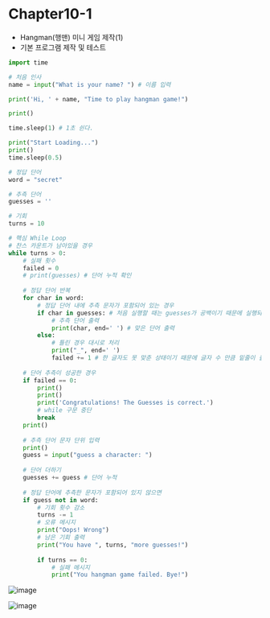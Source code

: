 # Chapter10-1
- Hangman(행맨) 미니 게임 제작(1)
- 기본 프로그램 제작 및 테스트

```python
import time

# 처음 인사
name = input("What is your name? ") # 이름 입력

print('Hi, ' + name, "Time to play hangman game!")

print()

time.sleep(1) # 1초 쉰다.

print("Start Loading...")
print()
time.sleep(0.5)

# 정답 단어
word = "secret"

# 추측 단어
guesses = ''

# 기회
turns = 10

# 핵심 While Loop
# 찬스 카운트가 남아있을 경우
while turns > 0:
    # 실패 횟수
    failed = 0
    # print(guesses) # 단어 누적 확인
    
    # 정답 단어 반복
    for char in word:
        # 정답 단어 내에 추측 문자가 포함되어 있는 경우
        if char in guesses: # 처음 실행할 때는 guesses가 공백이기 때문에 실행되지 않는다.
            # 추측 단어 출력
            print(char, end=' ') # 맞은 단어 출력
        else:
            # 틀린 경우 대시로 처리
            print("_", end=' ') 
            failed += 1 # 한 글자도 못 맞춘 상태이기 때문에 글자 수 만큼 밑줄이 출력된다.
            
    # 단어 추측이 성공한 경우
    if failed == 0:
        print()
        print()
        print('Congratulations! The Guesses is correct.')
        # while 구문 중단
        break
    print()
    
    # 추측 단어 문자 단위 입력
    print()
    guess = input("guess a character: ")
    
    # 단어 더하기
    guesses += guess # 단어 누적
    
    # 정답 단어에 추측한 문자가 포함되어 있지 않으면
    if guess not in word:
        # 기회 횟수 감소
        turns -= 1
        # 오류 메시지
        print("Oops! Wrong")
        # 남은 기회 출력
        print("You have ", turns, "more guesses!")
        
        if turns == 0:
            # 실패 메시지
            print("You hangman game failed. Bye!")
```

![image](https://user-images.githubusercontent.com/121333241/218035004-c3e602d3-5f23-479f-83a4-e61860aa8f23.png)

![image](https://user-images.githubusercontent.com/121333241/218035144-ddd090d2-0833-453b-bd71-34f3d9841cd6.png)
